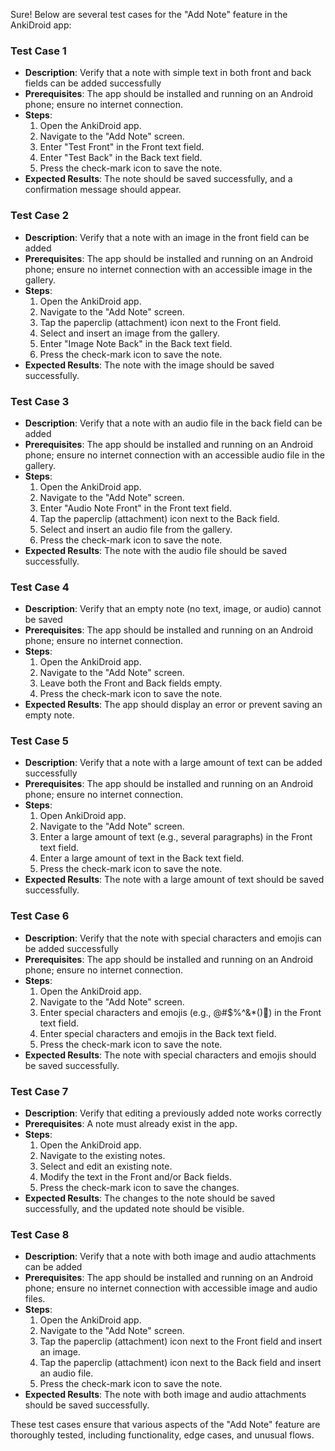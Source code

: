 Sure! Below are several test cases for the "Add Note" feature in the AnkiDroid app:

### Test Case 1
- **Description**: Verify that a note with simple text in both front and back fields can be added successfully
- **Prerequisites**: The app should be installed and running on an Android phone; ensure no internet connection.
- **Steps**:
  1. Open the AnkiDroid app.
  2. Navigate to the "Add Note" screen.
  3. Enter "Test Front" in the Front text field.
  4. Enter "Test Back" in the Back text field.
  5. Press the check-mark icon to save the note.
- **Expected Results**: The note should be saved successfully, and a confirmation message should appear.

### Test Case 2
- **Description**: Verify that a note with an image in the front field can be added
- **Prerequisites**: The app should be installed and running on an Android phone; ensure no internet connection with an accessible image in the gallery.
- **Steps**:
  1. Open the AnkiDroid app.
  2. Navigate to the "Add Note" screen.
  3. Tap the paperclip (attachment) icon next to the Front field.
  4. Select and insert an image from the gallery.
  5. Enter "Image Note Back" in the Back text field.
  6. Press the check-mark icon to save the note.
- **Expected Results**: The note with the image should be saved successfully.

### Test Case 3
- **Description**: Verify that a note with an audio file in the back field can be added
- **Prerequisites**: The app should be installed and running on an Android phone; ensure no internet connection with an accessible audio file in the gallery.
- **Steps**:
  1. Open the AnkiDroid app.
  2. Navigate to the "Add Note" screen.
  3. Enter "Audio Note Front" in the Front text field.
  4. Tap the paperclip (attachment) icon next to the Back field.
  5. Select and insert an audio file from the gallery.
  6. Press the check-mark icon to save the note.
- **Expected Results**: The note with the audio file should be saved successfully.

### Test Case 4
- **Description**: Verify that an empty note (no text, image, or audio) cannot be saved
- **Prerequisites**: The app should be installed and running on an Android phone; ensure no internet connection.
- **Steps**:
  1. Open the AnkiDroid app.
  2. Navigate to the "Add Note" screen.
  3. Leave both the Front and Back fields empty.
  4. Press the check-mark icon to save the note.
- **Expected Results**: The app should display an error or prevent saving an empty note.

### Test Case 5
- **Description**: Verify that a note with a large amount of text can be added successfully
- **Prerequisites**: The app should be installed and running on an Android phone; ensure no internet connection.
- **Steps**:
  1. Open AnkiDroid app.
  2. Navigate to the "Add Note" screen.
  3. Enter a large amount of text (e.g., several paragraphs) in the Front text field.
  4. Enter a large amount of text in the Back text field.
  5. Press the check-mark icon to save the note.
- **Expected Results**: The note with a large amount of text should be saved successfully.

### Test Case 6
- **Description**: Verify that the note with special characters and emojis can be added successfully
- **Prerequisites**: The app should be installed and running on an Android phone; ensure no internet connection.
- **Steps**:
  1. Open the AnkiDroid app.
  2. Navigate to the "Add Note" screen.
  3. Enter special characters and emojis (e.g., @#$%^&*()🙂) in the Front text field.
  4. Enter special characters and emojis in the Back text field.
  5. Press the check-mark icon to save the note.
- **Expected Results**: The note with special characters and emojis should be saved successfully.

### Test Case 7
- **Description**: Verify that editing a previously added note works correctly
- **Prerequisites**: A note must already exist in the app.
- **Steps**:
  1. Open the AnkiDroid app.
  2. Navigate to the existing notes.
  3. Select and edit an existing note.
  4. Modify the text in the Front and/or Back fields.
  5. Press the check-mark icon to save the changes.
- **Expected Results**: The changes to the note should be saved successfully, and the updated note should be visible.

### Test Case 8
- **Description**: Verify that a note with both image and audio attachments can be added
- **Prerequisites**: The app should be installed and running on an Android phone; ensure no internet connection with accessible image and audio files.
- **Steps**:
  1. Open the AnkiDroid app.
  2. Navigate to the "Add Note" screen.
  3. Tap the paperclip (attachment) icon next to the Front field and insert an image.
  4. Tap the paperclip (attachment) icon next to the Back field and insert an audio file.
  5. Press the check-mark icon to save the note.
- **Expected Results**: The note with both image and audio attachments should be saved successfully.

These test cases ensure that various aspects of the "Add Note" feature are thoroughly tested, including functionality, edge cases, and unusual flows.